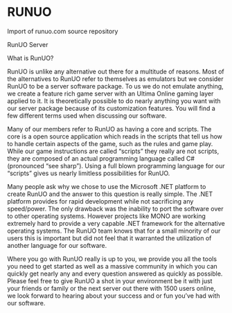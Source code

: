 # RUNUO
Import of runuo.com source repository

RunUO Server

What is RunUO?

RunUO is unlike any alternative out there for a multitude of reasons. Most of the alternatives to RunUO refer to themselves as emulators but we consider RunUO to be a server software package. To us we do not emulate anything, we create a feature rich game server with an Ultima Online gaming layer applied to it. It is theoretically possible to do nearly anything you want with our server package because of its customization features. You will find a few different terms used when discussing our software.

Many of our members refer to RunUO as having a core and scripts. The core is a open source application which reads in the scripts that tell us how to handle certain aspects of the game, such as the rules and game play. While our game instructions are called “scripts” they really are not scripts, they are composed of an actual programming language called C# (pronounced “see sharp”). Using a full blown programming language for our “scripts” gives us nearly limitless possibilities for RunUO.

Many people ask why we chose to use the Microsoft .NET platform to create RunUO and the answer to this question is really simple. The .NET platform provides for rapid development while not sacrificing any speed/power. The only drawback was the inability to port the software over to other operating systems. However projects like MONO are working extremely hard to provide a very capable .NET framework for the alternative operating systems. The RunUO team knows that for a small minority of our users this is important but did not feel that it warranted the utilization of another language for our software.

Where you go with RunUO really is up to you, we provide you all the tools you need to get started as well as a massive community in which you can quickly get nearly any and every question answered as quickly as possible. Please feel free to give RunUO a shot in your environment be it with just your friends or family or the next server out there with 1500 users online, we look forward to hearing about your success and or fun you’ve had with our software.


